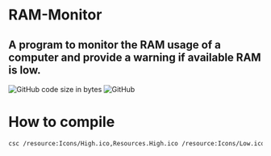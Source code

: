 # RAM-Monitor
## A program to monitor the RAM usage of a computer and provide a warning if available RAM is low.
![GitHub code size in bytes](https://img.shields.io/github/languages/code-size/EEDDRV/RAM-Monitor)
![GitHub](https://img.shields.io/github/license/EEDDRV/RAM-Monitor)

# How to compile
```bash
csc /resource:Icons/High.ico,Resources.High.ico /resource:Icons/Low.ico,Resources.Low.ico /resource:Icons/Warning.ico,Resources.Warning.ico /target:winexe Program.cs
```
